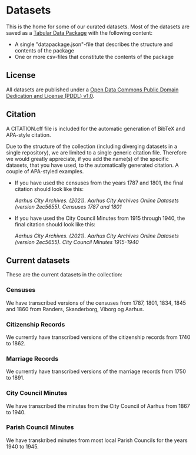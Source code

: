 # Datasets
This is the home for some of our curated datasets. Most of the datasets are saved as a [Tabular Data Package](https://specs.frictionlessdata.io/tabular-data-package/) with the following content:

* A single "datapackage.json"-file that describes the structure and contents of the package
* One or more csv-files that constitute the contents of the package

## License
All datasets are published under a [Open Data Commons Public Domain Dedication and License (PDDL) v1.0](https://opendatacommons.org/licenses/pddl/1-0/).

## Citation
A CITATION.cff file is included for the automatic generation of BibTeX and APA-style citation.

Due to the structure of the collection (including diverging datasets in a single repository), we are limited to a single generic citation file. Therefore we would greatly appreciate, if you add the name(s) of the specific datasets, that you have used, to the automatically generated citation. A couple of APA-styled examples.

- If you have used the censuses from the years 1787 and 1801, the final citation should look like this:

  *Aarhus City Archives. (2021). Aarhus City Archives Online Datasets (version 2ec5655). Censuses 1787 and 1801*
  
- If you have used the City Council Minutes from 1915 through 1940, the final citation should look like this:

  *Aarhus City Archives. (2021). Aarhus City Archives Online Datasets (version 2ec5655). City Council Minutes 1915-1940*


## Current datasets
These are the current datasets in the collection:

### Censuses
We have transcribed versions of the censuses from 1787, 1801, 1834, 1845 and 1860 from Randers, Skanderborg, Viborg og Aarhus.

### Citizenship Records
We currently have transcribed versions of the citizenship records from 1740 to 1862.

### Marriage Records
We currently have transcribed versions of the marriage records from 1750 to 1891.

### City Council Minutes
We have transcribed the minutes from the City Council of Aarhus from 1867 to 1940.

### Parish Council Minutes
We have transkribed minutes from most local Parish Councils for the years 1940 to 1945.
